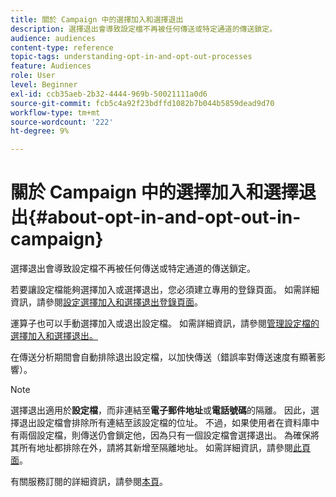 ```yaml
---
title: 關於 Campaign 中的選擇加入和選擇退出
description: 選擇退出會導致設定檔不再被任何傳送或特定通道的傳送鎖定。
audience: audiences
content-type: reference
topic-tags: understanding-opt-in-and-opt-out-processes
feature: Audiences
role: User
level: Beginner
exl-id: ccb35aeb-2b32-4444-969b-50021111a0d6
source-git-commit: fcb5c4a92f23bdffd1082b7b044b5859dead9d70
workflow-type: tm+mt
source-wordcount: '222'
ht-degree: 9%

---
```


# 關於 Campaign 中的選擇加入和選擇退出{#about-opt-in-and-opt-out-in-campaign}

選擇退出會導致設定檔不再被任何傳送或特定通道的傳送鎖定。

若要讓設定檔能夠選擇加入或選擇退出，您必須建立專用的登錄頁面。 如需詳細資訊，請參閱[設定選擇加入和選擇退出登錄頁面](../../audiences/using/managing-opt-in-and-opt-out-in-campaign.md#setting-up-opt-in-and-opt-out-landing-pages)。

運算子也可以手動選擇加入或退出設定檔。 如需詳細資訊，請參閱[管理設定檔的選擇加入和選擇退出。](../../audiences/using/managing-opt-in-and-opt-out-in-campaign.md#managing-opt-in-and-opt-out-from-a-profile)

在傳送分析期間會自動排除退出設定檔，以加快傳送（錯誤率對傳送速度有顯著影響）。

>[!NOTE]
>
>選擇退出適用於&#x200B;**設定檔**，而非連結至&#x200B;**電子郵件地址**&#x200B;或&#x200B;**電話號碼**&#x200B;的隔離。 因此，選擇退出設定檔會排除所有連結至該設定檔的位址。 不過，如果使用者在資料庫中有兩個設定檔，則傳送仍會鎖定他，因為只有一個設定檔會選擇退出。 為確保將其所有地址都排除在外，請將其新增至隔離地址。 如需詳細資訊，請參閱[此頁面](../../sending/using/understanding-quarantine-management.md#identifying-quarantined-addresses-for-the-entire-platform)。

有關服務訂閱的詳細資訊，請參閱[本頁](../../audiences/using/about-subscriptions.md)。

